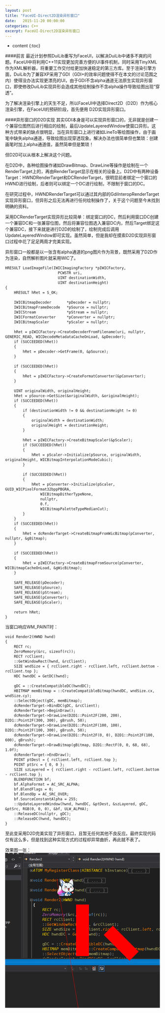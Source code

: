 ```yaml
---
layout: post
title: "FaceUI-Direct2D渲染异形窗口"
date:   2015-11-20 00:00:00
categories: C++
excerpt: FaceUI-Direct2D渲染异形窗口
---
```


* content
{:toc}

####前言
最近计划参照DuiLib重写为FaceUI，以解决DuiLib中诸多不爽的问题。FaceUI中将利用C++11实现更加完善方便的UI事件机制，同时采用TinyXML作为XML解析器，将重要工作交付给更加快速稳定的第三方库。至于渲染引擎方面，DuiLib为了兼容XP采用了GDI（GDI+的效率问题使得不在本文的讨论范围之内）使得没办法实现更漂亮的UI，由于GDI不含alpha通道无法原生实现异形窗口，即使修改DuiLib实现异形会造成其他绘制操作不含alpha操作导致绘图出现“穿透”。

为了解决渲染引擎上的天生不足，所以FaceUI中选择Direct2D（D2D）作为核心渲染引擎，在FaceUI的预研阶段，首先便用
D2D实现异形窗口。

####异形窗口的D2D实现
其实GDI本身是可以实现异形窗口的，无非就是创建一个兼容位图然后进行相应的绘制，最后UpdateLayeredWindow使窗口异形。这种方式带来的缺点很明显，当在异形窗口上进行诸如LineTo等绘图操作，由于画笔中缺失alpha通道，导致绘图出现穿透现象。解决办法也很简单但也繁琐：创建画笔时加上alpha通道值，虽然简单但是繁琐！

但D2D可以从根本上解决这个问题。

在D2D中，各种绘图操作诸如DrawBitmap、DrawLine等操作是绘制在一个RenderTarget上的，再由RenderTarget显示在相关的设备上。D2D中有两种设备Target：HWNDRenderTarget和DCRenderTarget，很明显前者绑定一个窗口的HWND进行绘制，后者则可以绑定一个DC进行绘制，不限制于窗口的DC。

在研究过程中，HWNDRenderTarget可以通过其内部的GdiInteropRenderTarget实现异形窗口，但异形之后无法再进行任何绘制操作了，关于这个问题至今未找到明确的资料。

采用DCRenderTarget实现异形比较简单：绑定窗口的DC，然后利用窗口DC创建一个兼容DC和一张兼容位图，然后将兼容位图选入兼容DC内，然后Target绑定这个兼容DC，接下来就是进行D2D的绘制了，绘制完成后调用UpdateLayeredWindow即可实现。虽然简单，但是我却在摸索D2D实现异形窗口过程中花了足足两周才完美实现。

异形窗口一般都是以一张含有alpha通道的png图片作为背景，既然采用了D2D作为渲染，自然解析图片就采用WIC了。

	HRESULT LoadImageFile(IWICImagingFactory *pIWICFactory,
							PCWSTR uri,
							UINT destinationWidth,
							UINT destinationHeight)
	{
		HRESULT hRet = S_OK;
	
		IWICBitmapDecoder		*pDecoder = nullptr;
		IWICBitmapFrameDecode	*pSource = nullptr;
		IWICStream				*pStream = nullptr;
		IWICFormatConverter		*pConverter = nullptr;
		IWICBitmapScaler		*pScaler = nullptr;
	
		hRet = pIWICFactory->CreateDecoderFromFilename(uri, nullptr, GENERIC_READ, WICDecodeMetadataCacheOnLoad, &pDecoder);
		if (SUCCEEDED(hRet))
		{
			hRet = pDecoder->GetFrame(0, &pSource);
		}
	
		if (SUCCEEDED(hRet))
		{
			hRet = pIWICFactory->CreateFormatConverter(&pConverter);
		}
	
		UINT originalWidth, originalHeight;
		hRet = pSource->GetSize(&originalWidth, &originalHeight);
		if (SUCCEEDED(hRet))
		{
			if (destinationWidth != 0 && destinationHeight != 0)
			{
				originalWidth = destinationWidth;
				originalHeight = destinationHeight;
			}
	
			hRet = pIWICFactory->CreateBitmapScaler(&pScaler);
			if (SUCCEEDED(hRet))
			{
				hRet = pScaler->Initialize(pSource, originalWidth, originalHeight, WICBitmapInterpolationModeCubic);
			}
	
			if (SUCCEEDED(hRet))
			{
				hRet = pConverter->Initialize(pScaler, GUID_WICPixelFormat32bppPBGRA,
					WICBitmapDitherTypeNone,
					nullptr,
					0.f,
					WICBitmapPaletteTypeMedianCut);
			}
		}
		if (SUCCEEDED(hRet))
		{
			hRet = dcRenderTarget->CreateBitmapFromWicBitmap(pConverter, nullptr, &gBitmap);
		}
	
		if (SUCCEEDED(hRet))
		{
			hRet = pIWICFactory->CreateBitmapFromSource(pConverter, WICBitmapCacheOnLoad, &gWicBitmap);
		}
	
		SAFE_RELEASE(pDecoder);
		SAFE_RELEASE(pSource);
		SAFE_RELEASE(pStream);
		SAFE_RELEASE(pConverter);
		SAFE_RELEASE(pScaler);
	
		return hRet;
	}


当窗口响应WM_PAINT时：

	void Render2(HWND hwnd)
	{
		RECT rc;
		ZeroMemory(&rc, sizeof(rc));
		RECT rcClient;
		::GetWindowRect(hwnd, &rcClient);
		SIZE wndSize = { rcClient.right - rcClient.left, rcClient.bottom - rcClient.top };
		HDC hwndDC = GetDC(hwnd);
	
		gDC = ::CreateCompatibleDC(hwndDC);
		HBITMAP memBitmap = ::CreateCompatibleBitmap(hwndDC, wndSize.cx, wndSize.cy);
		::SelectObject(gDC, memBitmap);
		dcRenderTarget->BindDC(gDC, &rcClient);
		dcRenderTarget->BeginDraw();
		dcRenderTarget->DrawLine(D2D1::Point2F(200, 200), D2D1::Point2F(300, 300), gBrush, 50);
		dcRenderTarget->DrawLine(D2D1::Point2F(100, 100), D2D1::Point2F(100, 300), gBrush, 50);
		dcRenderTarget->DrawLine(D2D1::Point2F(0, 0), D2D1::Point2F(100, 600), gBrush);
		dcRenderTarget->DrawBitmap(gBitmap, D2D1::RectF(0, 0, 68, 68), 1.0f);
		dcRenderTarget->EndDraw();
		POINT ptDest = { rcClient.left, rcClient.top };
		POINT ptSrc = { 0, 0 };
		SIZE szLayered = { rcClient.right - rcClient.left, rcClient.bottom - rcClient.top };
		BLENDFUNCTION bf;
		bf.AlphaFormat = AC_SRC_ALPHA;
		bf.BlendFlags = 0;
		bf.BlendOp = AC_SRC_OVER;
		bf.SourceConstantAlpha = 255;
		::UpdateLayeredWindow(hwnd, hwndDC, &ptDest, &szLayered, gDC, &ptSrc, RGB(0, 0, 0), &bf, ULW_ALPHA);
		::ReleaseDC(nullptr, gDC);
		::ReleaseDC(hwnd, hwndDC);
	}

至此变采用D2D完美实现了异形窗口，且暂无任何其他不良反应。最终实现代码仅有这么多，但是找到这种实现方式的过程却异常曲折，再此就不表了。 

效果图一张：  
![alt text](/img/2015-11-21.png)  